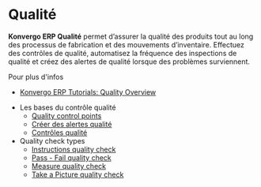 # Qualité

**Konvergo ERP Qualité** permet d’assurer la qualité des produits tout au long des
processus de fabrication et des mouvements d’inventaire. Effectuez des
contrôles de qualité, automatisez la fréquence des inspections de qualité et
créez des alertes de qualité lorsque des problèmes surviennent.

<div class="alert alert-secondary">
<p class="alert-title">
Pour plus d'infos</p><ul>
<li><p><a href="https://www.odoo.com/slides/slide/quality-overview-5590">Konvergo ERP Tutorials: Quality Overview</a></p></li>
</ul>
</div>

  * Les bases du contrôle qualité
    * [Quality control points](quality/quality_management/quality_control_points)
    * [Créer des alertes qualité](quality/quality_management/quality_alerts)
    * [Contrôles qualité](quality/quality_management/quality_checks)
  * Quality check types
    * [Instructions quality check](quality/quality_check_types/instructions_check)
    * [Pass - Fail quality check](quality/quality_check_types/pass_fail_check)
    * [Measure quality check](quality/quality_check_types/measure_check)
    * [Take a Picture quality check](quality/quality_check_types/picture_check)

